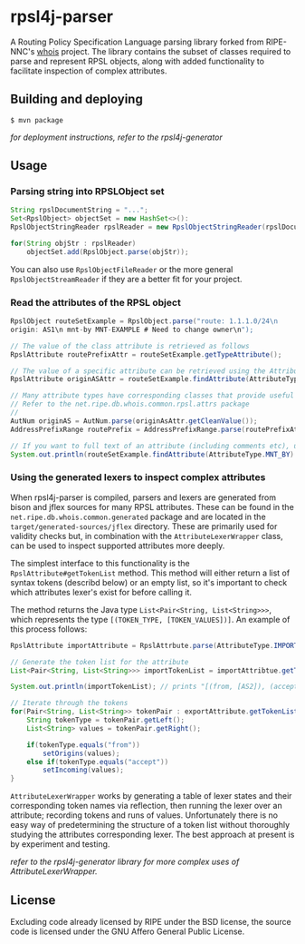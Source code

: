 # rpsl4j-parser #
A Routing Policy Specification Language parsing library forked from RIPE-NNC's [whois](https://github.com/RIPE-NCC/whois/) project.
The library contains the subset of classes required to parse and represent RPSL objects, along with added functionality to facilitate inspection of complex attributes.

## Building and deploying ##
```
$ mvn package
```

_for deployment instructions, refer to the rpsl4j-generator_

## Usage ##
### Parsing string into RPSLObject set ###
```java
String rpslDocumentString = "...";
Set<RpslObject> objectSet = new HashSet<>():
RpslObjectStringReader rpslReader = new RpslObjectStringReader(rpslDocumentString);

for(String objStr : rpslReader)
    objectSet.add(RpslObject.parse(objStr));
```

You can also use `RpslObjectFileReader` or the more general `RpslObjectStreamReader` if they are a better fit for your project.

### Read the attributes of the RPSL object ###
```java
RpslObject routeSetExample = RpslObject.parse("route: 1.1.1.0/24\n
origin: AS1\n mnt-by MNT-EXAMPLE # Need to change owner\n");

// The value of the class attribute is retrieved as follows
RpslAttribute routePrefixAttr = routeSetExample.getTypeAttribute();

// The value of a specific attribute can be retrieved using the AttributeType enumerator
RpslAttribute originASAttr = routeSetExample.findAttribute(AttributeType.ORIGIN);

// Many attribute types have corresponding classes that provide useful encapsulation and functionality.
// Refer to the net.ripe.db.whois.common.rpsl.attrs package
//
AutNum originAS = AutNum.parse(originAsAttr.getCleanValue());
AddressPrefixRange routePrefix = AddressPrefixRange.parse(routePrefixAttr.getCleanValue());

// If you want to full text of an attribute (including comments etc), use RpslAttribute#getValue() instead of RpslAttribute#getCleanValue()
System.out.println(routeSetExample.findAttribute(AttributeType.MNT_BY).getValue());
```

### Using the generated lexers to inspect complex attributes ###
When rpsl4j-parser is compiled, parsers and lexers are generated from bison and jflex sources for many RPSL attributes.
These can be found in the `net.ripe.db.whois.common.generated` package and are located in the `target/generated-sources/jflex` directory.
These are primarily used for validity checks but, in combination with the `AttributeLexerWrapper` class, can be used to inspect supported attributes more deeply.

The simplest interface to this functionality is the `RpslAttribute#getTokenList` method.
This method will either return a list of syntax tokens (describd below) or an empty list, so it's important to check which attributes lexer's exist for before calling it.

The method returns the Java type `List<Pair<String, List<String>>>`, which represents the type `[(TOKEN_TYPE, [TOKEN_VALUES])]`. An example of this process follows:

```java
RpslAttribute importAttribute = RpslAttrbute.parse(AttributeType.IMPORT, "import: from AS2 accept AS1, 1.2.3.4/5");

// Generate the token list for the attribute
List<Pair<String, List<String>>> importTokenList = importAttribtue.getTokenList();

System.out.println(importTokenList); // prints "[(from, [AS2]), (accept, [AS1, 1.2.3.4/5])]""

// Iterate through the tokens
for(Pair<String, List<String>> tokenPair : exportAttribute.getTokenList()) {
    String tokenType = tokenPair.getLeft();
    List<String> values = tokenPair.getRight();

    if(tokenType.equals("from"))
        setOrigins(values);
    else if(tokenType.equals("accept"))
        setIncoming(values);
}
```

`AttributeLexerWrapper` works by generating a table of lexer states and their corresponding token names via reflection, then running the lexer over an attribute; recording tokens and runs of values.
Unfortunately there is no easy way of predetermining the structure of a token list without thoroughly studying the attributes corresponding lexer.
The best approach at present is by experiment and testing.

_refer to the rpsl4j-generator library for more complex uses of AttributeLexerWrapper._

## License ##
Excluding code already licensed by RIPE under the BSD license, the source code is licensed under the GNU Affero General Public License.
